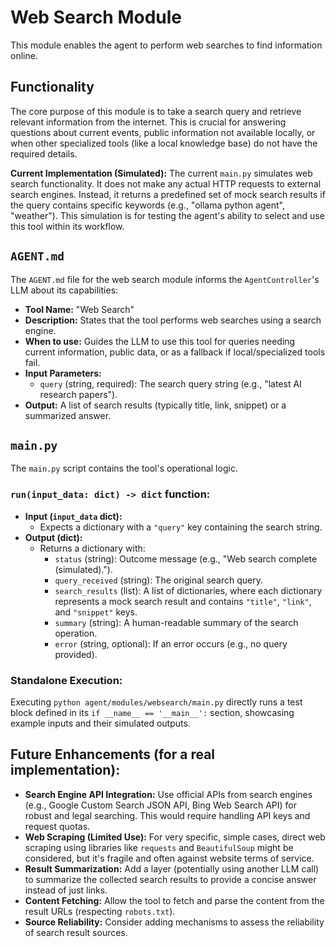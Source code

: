 # Web Search Module

This module enables the agent to perform web searches to find information online.

## Functionality

The core purpose of this module is to take a search query and retrieve relevant information from the internet. This is crucial for answering questions about current events, public information not available locally, or when other specialized tools (like a local knowledge base) do not have the required details.

**Current Implementation (Simulated):**
The current `main.py` simulates web search functionality. It does not make any actual HTTP requests to external search engines. Instead, it returns a predefined set of mock search results if the query contains specific keywords (e.g., "ollama python agent", "weather"). This simulation is for testing the agent's ability to select and use this tool within its workflow.

## `AGENT.md`

The `AGENT.md` file for the web search module informs the `AgentController`'s LLM about its capabilities:
- **Tool Name:** "Web Search"
- **Description:** States that the tool performs web searches using a search engine.
- **When to use:** Guides the LLM to use this tool for queries needing current information, public data, or as a fallback if local/specialized tools fail.
- **Input Parameters:**
    - `query` (string, required): The search query string (e.g., "latest AI research papers").
- **Output:** A list of search results (typically title, link, snippet) or a summarized answer.

## `main.py`

The `main.py` script contains the tool's operational logic.

### `run(input_data: dict) -> dict` function:

- **Input (`input_data` dict):**
    - Expects a dictionary with a `"query"` key containing the search string.
- **Output (dict):**
    - Returns a dictionary with:
        - `status` (string): Outcome message (e.g., "Web search complete (simulated).").
        - `query_received` (string): The original search query.
        - `search_results` (list): A list of dictionaries, where each dictionary represents a mock search result and contains `"title"`, `"link"`, and `"snippet"` keys.
        - `summary` (string): A human-readable summary of the search operation.
        - `error` (string, optional): If an error occurs (e.g., no query provided).

### Standalone Execution:
Executing `python agent/modules/websearch/main.py` directly runs a test block defined in its `if __name__ == '__main__':` section, showcasing example inputs and their simulated outputs.

## Future Enhancements (for a real implementation):

- **Search Engine API Integration:** Use official APIs from search engines (e.g., Google Custom Search JSON API, Bing Web Search API) for robust and legal searching. This would require handling API keys and request quotas.
- **Web Scraping (Limited Use):** For very specific, simple cases, direct web scraping using libraries like `requests` and `BeautifulSoup` might be considered, but it's fragile and often against website terms of service.
- **Result Summarization:** Add a layer (potentially using another LLM call) to summarize the collected search results to provide a concise answer instead of just links.
- **Content Fetching:** Allow the tool to fetch and parse the content from the result URLs (respecting `robots.txt`).
- **Source Reliability:** Consider adding mechanisms to assess the reliability of search result sources.
